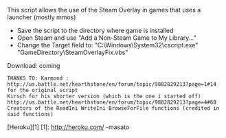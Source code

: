 This script allows the use of the Steam Overlay in games that uses a launcher (mostly mmos)
  - Save the script to the directory where game is installed
  - Open Steam and use "Add a Non-Steam Game to My Library..."
  - Change the Target field to:
  "C:\Windows\System32\cscript.exe" "GameDirectory\SteamOverlayFix.vbs"
	 
Download: coming

	THANKS TO: Karmond : http://us.battle.net/hearthstone/en/forum/topic/9882829213?page=1#14 for the original script
	Kirsch for his shorter version (which is the one i started off)
	http://us.battle.net/hearthstone/en/forum/topic/9882829213?page=4#68
	Creators of the ReadIni WriteIni BrowseForFile functions (credited in said functions)
[Heroku][1]
[1]: http://heroku.com/
																-masato


